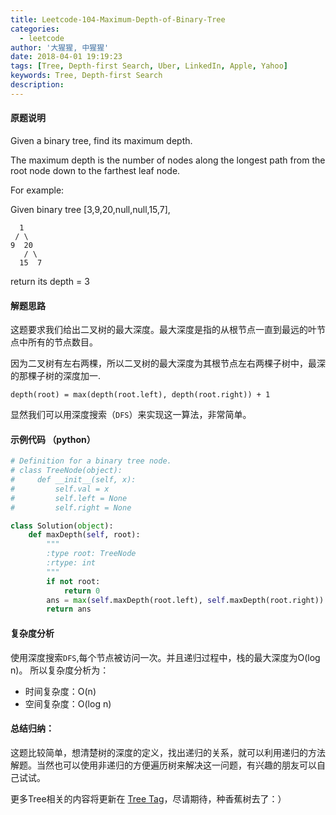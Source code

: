 ```yaml
---
title: Leetcode-104-Maximum-Depth-of-Binary-Tree
categories:
  - leetcode
author: '大猩猩, 中猩猩'
date: 2018-04-01 19:19:23
tags: [Tree, Depth-first Search, Uber, LinkedIn, Apple, Yahoo]
keywords: Tree, Depth-first Search
description:
---
```

#### 原题说明
Given a binary tree, find its maximum depth.

The maximum depth is the number of nodes along the longest path from the root node down to the farthest leaf node.

For example:

Given binary tree [3,9,20,null,null,15,7],
   
      1   
     / \
    9  20
	   / \
      15  7
   
return its depth = 3 


#### 解题思路

这题要求我们给出二叉树的最大深度。最大深度是指的从根节点一直到最远的叶节点中所有的节点数目。

因为二叉树有左右两棵，所以二叉树的最大深度为其根节点左右两棵子树中，最深的那棵子树的深度加一.

`depth(root) = max(depth(root.left), depth(root.right)) + 1`

显然我们可以用深度搜索（`DFS`）来实现这一算法，非常简单。


#### 示例代码 （python）

```python
# Definition for a binary tree node.
# class TreeNode(object):
#     def __init__(self, x):
#         self.val = x
#         self.left = None
#         self.right = None

class Solution(object):
    def maxDepth(self, root):
        """
        :type root: TreeNode
        :rtype: int
        """
        if not root:
            return 0
        ans = max(self.maxDepth(root.left), self.maxDepth(root.right)) + 1
        return ans
```

#### 复杂度分析
使用深度搜索`DFS`,每个节点被访问一次。并且递归过程中，栈的最大深度为O(log n)。
所以复杂度分析为：

- 时间复杂度：O(n)
- 空间复杂度：O(log n)

#### 总结归纳：
这题比较简单，想清楚树的深度的定义，找出递归的关系，就可以利用递归的方法解题。当然也可以使用非递归的方便遍历树来解决这一问题，有兴趣的朋友可以自己试试。

更多Tree相关的内容将更新在 [Tree Tag](/tags/Tree)，尽请期待，种香蕉树去了：）